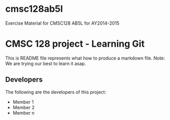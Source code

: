 # cmsc128ab5l
Exercise Material for CMSC128 AB5L for AY2014-2015

# CMSC 128 project - Learning Git
This is README file represents what how to produce a markdown file.
Note: We are trying our best to learn it asap.

## Developers
The following are the developers of this project:
* Member 1
* Member 2
* Member n
